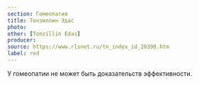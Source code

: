 ```yaml
---
section: Гомеопатия
title: Тонзиллин Эдас
photo: 
other: [Tonzillin Edas]
producer: 
source: https://www.rlsnet.ru/tn_index_id_28398.htm
label: red
---
```


У гомеопатии не может быть доказательств эффективности.
